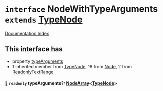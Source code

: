 # `interface` NodeWithTypeArguments `extends` [TypeNode](../interface.TypeNode/README.md)

[Documentation Index](../README.md)

## This interface has

- property [typeArguments](#-readonly-typearguments-nodearraytypenode)
- 1 inherited member from [TypeNode](../interface.TypeNode/README.md), 18 from [Node](../interface.Node/README.md), 2 from [ReadonlyTextRange](../interface.ReadonlyTextRange/README.md)


#### 📄 `readonly` typeArguments?: [NodeArray](../interface.NodeArray/README.md)\<[TypeNode](../interface.TypeNode/README.md)>



